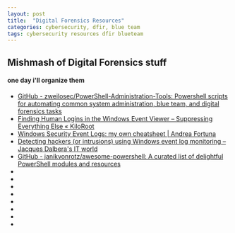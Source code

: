 ```yaml
---
layout: post
title:  "Digital Forensics Resources"
categories: cybersecurity, dfir, blue team
tags: cybersecurity resources dfir blueteam
---
```


<H2>Mishmash of Digital Forensics stuff</H2>
<H4>one day i'll organize them</H4>
<ul>
<li><A HREF="https://github.com/zweilosec/PowerShell-Administration-Tools">GitHub - zweilosec/PowerShell-Administration-Tools: Powershell scripts for automating common system administration, blue team, and digital forensics tasks</A></li>
<li><A HREF="https://www.kiloroot.com/finding-human-logins-in-the-windows-event-viewer-suppressing-everything-else/">Finding Human Logins in the Windows Event Viewer – Suppressing Everything Else « KiloRoot</A></li>
<li><A HREF="https://andreafortuna.org/2019/06/12/windows-security-event-logs-my-own-cheatsheet/">Windows Security Event Logs: my own cheatsheet | Andrea Fortuna</A></li>
<li><A HREF="https://itworldjd.wordpress.com/2016/05/21/detecting-intrusions-using-windows-event-log-monitoring/">Detecting hackers (or intrusions) using Windows event log monitoring – Jacques Dalbera&#39;s IT world</A></li>
<li><A HREF="https://github.com/janikvonrotz/awesome-powershell">GitHub - janikvonrotz/awesome-powershell: A curated list of delightful PowerShell modules and resources</A></li>
<li></li>
<li></li>
<li></li>
<li></li>
<li></li>
<li></li>
<li></li>
<li></li>
</ul>